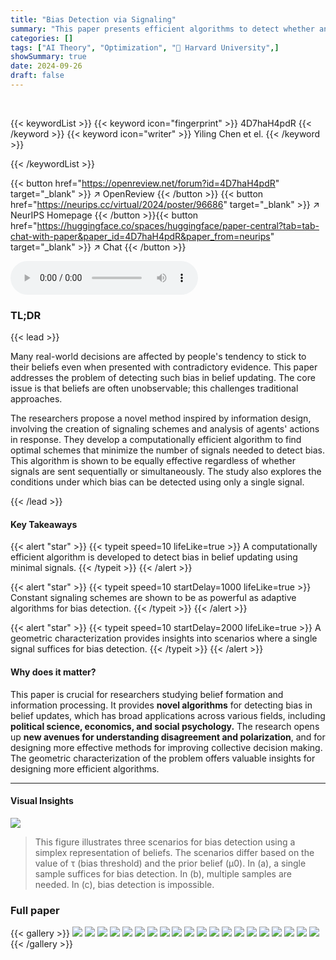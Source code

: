 ```yaml
---
title: "Bias Detection via Signaling"
summary: "This paper presents efficient algorithms to detect whether an agent updates beliefs optimally (Bayesian) or exhibits bias towards their prior beliefs, using information design and signaling schemes."
categories: []
tags: ["AI Theory", "Optimization", "🏢 Harvard University",]
showSummary: true
date: 2024-09-26
draft: false
---
```


<br>

{{< keywordList >}}
{{< keyword icon="fingerprint" >}} 4D7haH4pdR {{< /keyword >}}
{{< keyword icon="writer" >}} Yiling Chen et el. {{< /keyword >}}
 
{{< /keywordList >}}

{{< button href="https://openreview.net/forum?id=4D7haH4pdR" target="_blank" >}}
↗ OpenReview
{{< /button >}}
{{< button href="https://neurips.cc/virtual/2024/poster/96686" target="_blank" >}}
↗ NeurIPS Homepage
{{< /button >}}{{< button href="https://huggingface.co/spaces/huggingface/paper-central?tab=tab-chat-with-paper&paper_id=4D7haH4pdR&paper_from=neurips" target="_blank" >}}
↗ Chat
{{< /button >}}



<audio controls>
    <source src="https://ai-paper-reviewer.com/4D7haH4pdR/podcast.wav" type="audio/wav">
    Your browser does not support the audio element.
</audio>


### TL;DR


{{< lead >}}

Many real-world decisions are affected by people's tendency to stick to their beliefs even when presented with contradictory evidence. This paper addresses the problem of detecting such bias in belief updating. The core issue is that beliefs are often unobservable; this challenges traditional approaches. 

The researchers propose a novel method inspired by information design, involving the creation of signaling schemes and analysis of agents' actions in response. They develop a computationally efficient algorithm to find optimal schemes that minimize the number of signals needed to detect bias. This algorithm is shown to be equally effective regardless of whether signals are sent sequentially or simultaneously.  The study also explores the conditions under which bias can be detected using only a single signal.

{{< /lead >}}


#### Key Takeaways

{{< alert "star" >}}
{{< typeit speed=10 lifeLike=true >}} A computationally efficient algorithm is developed to detect bias in belief updating using minimal signals. {{< /typeit >}}
{{< /alert >}}

{{< alert "star" >}}
{{< typeit speed=10 startDelay=1000 lifeLike=true >}} Constant signaling schemes are shown to be as powerful as adaptive algorithms for bias detection. {{< /typeit >}}
{{< /alert >}}

{{< alert "star" >}}
{{< typeit speed=10 startDelay=2000 lifeLike=true >}} A geometric characterization provides insights into scenarios where a single signal suffices for bias detection. {{< /typeit >}}
{{< /alert >}}

#### Why does it matter?
This paper is crucial for researchers studying belief formation and information processing.  It provides **novel algorithms** for detecting bias in belief updates, which has broad applications across various fields, including **political science, economics, and social psychology.**  The research opens up **new avenues for understanding disagreement and polarization**, and for designing more effective methods for improving collective decision making.  The geometric characterization of the problem offers valuable insights for designing more efficient algorithms.

------
#### Visual Insights



![](https://ai-paper-reviewer.com/4D7haH4pdR/figures_8_1.jpg)

> This figure illustrates three scenarios for bias detection using a simplex representation of beliefs.  The scenarios differ based on the value of τ (bias threshold) and the prior belief (μ0).  In (a), a single sample suffices for bias detection. In (b), multiple samples are needed. In (c), bias detection is impossible.







### Full paper

{{< gallery >}}
<img src="https://ai-paper-reviewer.com/4D7haH4pdR/1.png" class="grid-w50 md:grid-w33 xl:grid-w25" />
<img src="https://ai-paper-reviewer.com/4D7haH4pdR/2.png" class="grid-w50 md:grid-w33 xl:grid-w25" />
<img src="https://ai-paper-reviewer.com/4D7haH4pdR/3.png" class="grid-w50 md:grid-w33 xl:grid-w25" />
<img src="https://ai-paper-reviewer.com/4D7haH4pdR/4.png" class="grid-w50 md:grid-w33 xl:grid-w25" />
<img src="https://ai-paper-reviewer.com/4D7haH4pdR/5.png" class="grid-w50 md:grid-w33 xl:grid-w25" />
<img src="https://ai-paper-reviewer.com/4D7haH4pdR/6.png" class="grid-w50 md:grid-w33 xl:grid-w25" />
<img src="https://ai-paper-reviewer.com/4D7haH4pdR/7.png" class="grid-w50 md:grid-w33 xl:grid-w25" />
<img src="https://ai-paper-reviewer.com/4D7haH4pdR/8.png" class="grid-w50 md:grid-w33 xl:grid-w25" />
<img src="https://ai-paper-reviewer.com/4D7haH4pdR/9.png" class="grid-w50 md:grid-w33 xl:grid-w25" />
<img src="https://ai-paper-reviewer.com/4D7haH4pdR/10.png" class="grid-w50 md:grid-w33 xl:grid-w25" />
<img src="https://ai-paper-reviewer.com/4D7haH4pdR/11.png" class="grid-w50 md:grid-w33 xl:grid-w25" />
<img src="https://ai-paper-reviewer.com/4D7haH4pdR/12.png" class="grid-w50 md:grid-w33 xl:grid-w25" />
<img src="https://ai-paper-reviewer.com/4D7haH4pdR/13.png" class="grid-w50 md:grid-w33 xl:grid-w25" />
<img src="https://ai-paper-reviewer.com/4D7haH4pdR/14.png" class="grid-w50 md:grid-w33 xl:grid-w25" />
<img src="https://ai-paper-reviewer.com/4D7haH4pdR/15.png" class="grid-w50 md:grid-w33 xl:grid-w25" />
<img src="https://ai-paper-reviewer.com/4D7haH4pdR/16.png" class="grid-w50 md:grid-w33 xl:grid-w25" />
<img src="https://ai-paper-reviewer.com/4D7haH4pdR/17.png" class="grid-w50 md:grid-w33 xl:grid-w25" />
<img src="https://ai-paper-reviewer.com/4D7haH4pdR/18.png" class="grid-w50 md:grid-w33 xl:grid-w25" />
<img src="https://ai-paper-reviewer.com/4D7haH4pdR/19.png" class="grid-w50 md:grid-w33 xl:grid-w25" />
<img src="https://ai-paper-reviewer.com/4D7haH4pdR/20.png" class="grid-w50 md:grid-w33 xl:grid-w25" />
{{< /gallery >}}